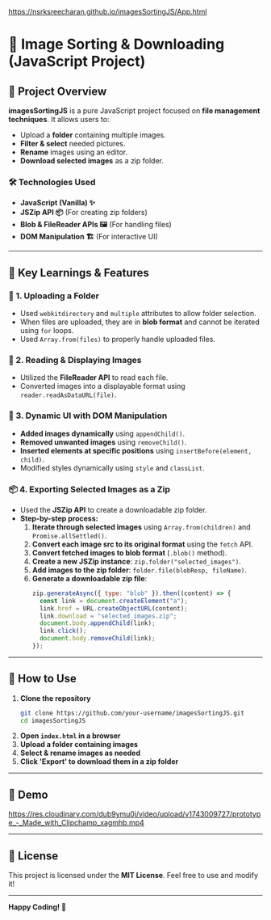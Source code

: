 https://nsrksreecharan.github.io/imagesSortingJS/App.html

# 📂 Image Sorting & Downloading (JavaScript Project)

## 🚀 Project Overview
**imagesSortingJS** is a pure JavaScript project focused on **file management techniques**. It allows users to:
- Upload a **folder** containing multiple images.
- **Filter & select** needed pictures.
- **Rename** images using an editor.
- **Download selected images** as a zip folder.

### 🛠️ Technologies Used
- **JavaScript (Vanilla) ✨**
- **JSZip API 📦** (For creating zip folders)
- **Blob & FileReader APIs 🖼️** (For handling files)
- **DOM Manipulation 🏗️** (For interactive UI)

---
## 🔑 Key Learnings & Features

### 📂 1. Uploading a Folder
- Used `webkitdirectory` and `multiple` attributes to allow folder selection.
- When files are uploaded, they are in **blob format** and cannot be iterated using `for` loops.
- Used `Array.from(files)` to properly handle uploaded files.

### 📸 2. Reading & Displaying Images
- Utilized the **FileReader API** to read each file.
- Converted images into a displayable format using `reader.readAsDataURL(file)`.

### 🎨 3. Dynamic UI with DOM Manipulation
- **Added images dynamically** using `appendChild()`.
- **Removed unwanted images** using `removeChild()`.
- **Inserted elements at specific positions** using `insertBefore(element, child)`.
- Modified styles dynamically using `style` and `classList`.

### 📦 4. Exporting Selected Images as a Zip
- Used the **JSZip API** to create a downloadable zip folder.
- **Step-by-step process:**
  1. **Iterate through selected images** using `Array.from(children)` and `Promise.allSettled()`.
  2. **Convert each image src to its original format** using the `fetch` API.
  3. **Convert fetched images to blob format** (`.blob()` method).
  4. **Create a new JSZip instance**: `zip.folder("selected_images")`.
  5. **Add images to the zip folder**: `folder.file(blobResp, fileName)`.
  6. **Generate a downloadable zip file**:
      ```js
      zip.generateAsync({ type: "blob" }).then((content) => {
        const link = document.createElement("a");
        link.href = URL.createObjectURL(content);
        link.download = "selected_images.zip";
        document.body.appendChild(link);
        link.click();
        document.body.removeChild(link);
      });
      ```

---
## 🎯 How to Use
1. **Clone the repository**
   ```bash
   git clone https://github.com/your-username/imagesSortingJS.git
   cd imagesSortingJS
   ```
2. **Open `index.html` in a browser**
3. **Upload a folder containing images**
4. **Select & rename images as needed**
5. **Click 'Export' to download them in a zip folder**

---
## 📸 Demo
https://res.cloudinary.com/dub9ymu0j/video/upload/v1743009727/prototype_-_Made_with_Clipchamp_xagmhb.mp4

---
## 📜 License
This project is licensed under the **MIT License**. Feel free to use and modify it!

---
**Happy Coding! 🚀**

